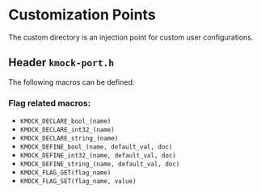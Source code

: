 # Customization Points

The custom directory is an injection point for custom user configurations.

## Header `kmock-port.h`

The following macros can be defined:

### Flag related macros:

*   `KMOCK_DECLARE_bool_(name)`
*   `KMOCK_DECLARE_int32_(name)`
*   `KMOCK_DECLARE_string_(name)`
*   `KMOCK_DEFINE_bool_(name, default_val, doc)`
*   `KMOCK_DEFINE_int32_(name, default_val, doc)`
*   `KMOCK_DEFINE_string_(name, default_val, doc)`
*   `KMOCK_FLAG_GET(flag_name)`
*   `KMOCK_FLAG_SET(flag_name, value)`
